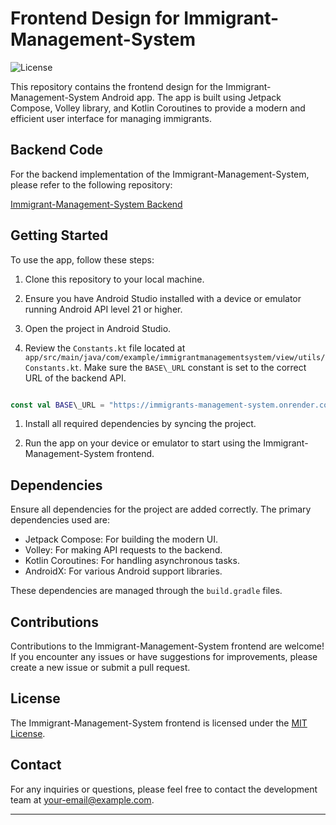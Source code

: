 # Frontend Design for Immigrant-Management-System

![License](https://img.shields.io/badge/license-MIT-blue.svg)

This repository contains the frontend design for the Immigrant-Management-System Android app. The app is built using Jetpack Compose, Volley library, and Kotlin Coroutines to provide a modern and efficient user interface for managing immigrants.

## Backend Code

For the backend implementation of the Immigrant-Management-System, please refer to the following repository:

[Immigrant-Management-System Backend](https://github.com/dipankarupd/Immigrants-Management-System-Backend)

## Getting Started

To use the app, follow these steps:

1. Clone this repository to your local machine.

1. Ensure you have Android Studio installed with a device or emulator running Android API level 21 or higher.

1. Open the project in Android Studio.

1. Review the `Constants.kt` file located at `app/src/main/java/com/example/immigrantmanagementsystem/view/utils/Constants.kt`. Make sure the `BASE\_URL` constant is set to the correct URL of the backend API.

```kotlin

const val BASE\_URL = "https://immigrants-management-system.onrender.com"

```

1. Install all required dependencies by syncing the project.

1. Run the app on your device or emulator to start using the Immigrant-Management-System frontend.

## Dependencies

Ensure all dependencies for the project are added correctly. The primary dependencies used are:

- Jetpack Compose: For building the modern UI.
- Volley: For making API requests to the backend.
- Kotlin Coroutines: For handling asynchronous tasks.
- AndroidX: For various Android support libraries.

These dependencies are managed through the `build.gradle` files.

## Contributions

Contributions to the Immigrant-Management-System frontend are welcome! If you encounter any issues or have suggestions for improvements, please create a new issue or submit a pull request.

## License

The Immigrant-Management-System frontend is licensed under the [MIT License](LICENSE).

## Contact

For any inquiries or questions, please feel free to contact the development team at [your-email@example.com](mailto:drud17@gmail.com).

---


